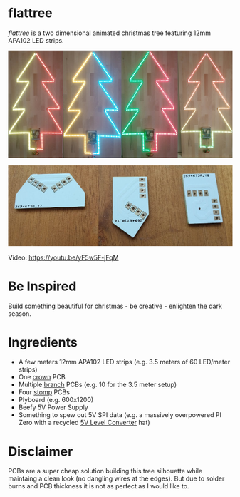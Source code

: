 # flattree
*flattree* is a two dimensional animated christmas tree featuring 12mm APA102 LED strips.
  
![flattree](https://raw.githubusercontent.com/kiu/flattree/master/pics/flattree_banner.jpg)

![parts](https://raw.githubusercontent.com/kiu/flattree/master/pics/flattree_banner_parts.jpg)

Video: https://youtu.be/yF5w5F-jFqM

# Be Inspired

Build something beautiful for christmas - be creative - enlighten the dark season.  

# Ingredients

* A few meters 12mm APA102 LED strips (e.g. 3.5 meters of 60 LED/meter strips)
* One [crown](https://github.com/kiu/flattree/tree/master/hardware/crown) PCB
* Multiple [branch](https://github.com/kiu/flattree/tree/master/hardware/branch) PCBs (e.g. 10 for the 3.5 meter setup) 
* Four [stomp](https://github.com/kiu/flattree/tree/master/hardware/stomp) PCBs
* Plyboard (e.g. 600x1200)
* Beefy 5V Power Supply
* Something to spew out 5V SPI data (e.g. a massively overpowered PI Zero with a recycled [5V Level Converter](https://github.com/kiu/hub75shifter/tree/master/hat/rev_a) hat)

# Disclaimer

PCBs are a super cheap solution building this tree silhouette while maintaing a clean look (no dangling wires at the edges). But due to solder burns and PCB thickness it is not as perfect as I would like to.
